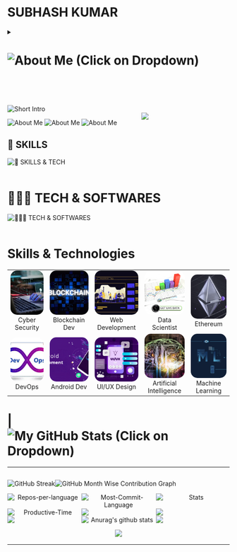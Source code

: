 # SUBHASH KUMAR
<details>
<summary>
<h1> <img src="https://readme-typing-svg.demolab.com?font=Calibri&size=25&duration=1000&pause=1000&multiline=true&width=500&height=30&lines=👉🏻+ABOUT+ME" alt="About Me (Click on Dropdown)" /> </h1> </summary>

* 👨🏻‍💻 I'm an imaginative and innovative thinker who loves to explore new ideas and concepts and bring them to life through my work and projects. ✨🌱💡

* 👉🏻 I'm a curious and adventurous soul who constantly thrives on discovering new knowledge, exploring different perspectives, and pushing myself to learn and grow in all areas of life. 🌍📚🌟

* 👉🏻 I'm a creative and innovative thinker who loves to explore new ideas and concepts and bring them to life through my work and projects. 🎨💡🚀

* 👉🏻 With a passion for making a difference in the world, I'm driven to use my skills and talents to contribute to meaningful causes and make a positive impact in the lives of others. 🌍❤️🌟

* 👉🏻 As a problem solver, I'm skilled at breaking down complex challenges into manageable pieces and finding creative solutions that address the root causes of issues. 🧩💡🔍

* 👉🏻 I'm a natural leader who excels at bringing people together, building teams, and guiding them toward shared goals and visions. 🙌🤝🌟

</details> <br> </br>


 <br> <img src="https://readme-typing-svg.demolab.com?font=Calibri&color=FF00FF&size=26&duration=500&pause=300&multiline=true&width=500&height=120&lines=Subhash+Kumar;Data+Scientist+%7C+AI+Engineer+%7C+Robotics;AI+%7C+Machine+Learning+%7C+Computer+Vision" alt="Short Intro" /> <br><img src="gif_1.gif" align="right" width="200"> 


<img src="https://readme-typing-svg.demolab.com?font=Calibri&size=28&duration=1000&pause=2000&multiline=true&width=500&height=50&lines=Hi,+I+am+Purushottam+Anand+👨🏻‍💻" alt="About Me" />

<img src="https://readme-typing-svg.demolab.com?font=Calibri&size=25&duration=1000&pause=2000&multiline=true&width=600&height=50&lines=I+am+interested+in+AI,+ML,+Data+Science,+Robotics+🤖" alt="About Me" />

<img src="https://readme-typing-svg.demolab.com?font=Calibri&size=30&duration=1000&pause=2000&multiline=true&width=1200&height=50&lines=I+am+currently+learning+Machine+Learning+and+Artificial+Intelligence+🤖" alt="About Me" />

## 🔧 SKILLS

![🔧 SKILLS & TECH ](https://skillicons.dev/icons?i=electron,ae,ai,au,atom,autocad,aws,blender,bootstrap,c,cs,cpp,css,docker,html,java,js,linux,md,mysql,ps,pr,py,pytorch,raspberrypi,sqlite,scala,tensorflow&theme=dark)
<br> </br>

# 👨🏻‍💻 TECH & SOFTWARES

![👨🏻‍💻 TECH & SOFTWARES ](https://skillicons.dev/icons?i=androidstudio,arduino,bash,cloudflare,codepen,discord,dotnet,bots,eclipse,git,github,githubactions,gitlab,idea,instagram,linkedin,powershell,stackoverflow,twitter,visualstudio,vim,vscode,vercel,wordpress&theme=dark)
<br> </br>




# Skills & Technologies

<table>
  <tr>
    <td align="center">
      <img src="src/cy.gif" alt="Cyber Security" width="140" height="100" style="border-radius: 15px; object-fit: cover;">
      <br>
      <div style="font-size: 14px;">Cyber Security</div>
    </td>
    <td align="center">
      <img src="src/block2.gif" alt="Blockchain" width="140" height="100" style="border-radius: 15px; object-fit: cover;">
      <br>
      <div style="font-size: 14px;">Blockchain Dev</div>
    </td>
    <td align="center">
      <img src="src/web.gif" alt="Web Development" width="140" height="100" style="border-radius: 15px; object-fit: cover;">
      <br>
      <div style="font-size: 14px;">Web Development</div>
    </td>
    <td align="center">
      <img src="src/data.gif" alt="Data Scientist" width="140" height="100" style="border-radius: 15px; object-fit: cover;">
      <br>
      <div style="font-size: 14px;">Data Scientist</div>
    </td>
     <td align="center">
      <img src="src/eth2.gif" alt="Ethereum" width="140" height="100" style="border-radius: 15px; object-fit: cover;">
      <br>
      <div style="font-size: 14px;">Ethereum</div>
    </td>
  </tr>
  <tr>
    <td align="center">
      <img src="src/devops.gif" alt="DevOps" width="140" height="100" style="border-radius: 15px; object-fit: cover;">
      <br>
      <div style="font-size: 14px;">DevOps</div>
    </td>
    <td align="center">
      <img src="src/and.gif" alt="Android Dev" width="140" height="100" style="border-radius: 15px; object-fit: cover;">
      <br>
      <div style="font-size: 14px;">Android Dev</div>
    </td>
    <td align="center">
      <img src="src/ui.webp" alt="UI/UX" width="140" height="100" style="border-radius: 15px; object-fit: cover;">
      <br>
      <div style="font-size: 14px;">UI/UX Design</div>
    </td>
    <td align="center">
      <img src="src/ai.gif" alt="Artificial Intelligence" width="140" height="100" style="border-radius: 15px; object-fit: cover;">
      <br>
      <div style="font-size: 14px;">Artificial Intelligence</div>
    </td>
        <td align="center">
      <img src="src/ml.gif" alt="Machine Learning" width="140" height="100" style="border-radius: 15px; object-fit: cover;">
      <br>
      <div style="font-size: 14px;">Machine Learning</div>
    </td>
  </tr>
</table>




<h1>| <img src="https://readme-typing-svg.demolab.com?font=Calibri&size=25&duration=1000&pause=1000&multiline=true&width=500&height=30&lines=🔥+MY+GITHUB+STATS" alt="My GitHub Stats (Click on Dropdown)" /> </h1> 


<hr/>
<div align="center" style="display: flex; flex-direction: row; flex-wrap: nowrap; gap: 1px;">

  <img src="http://github-readme-streak-stats.herokuapp.com?user=subhash-kr0&theme=nightowl&&ate_format=M%20j%5B%2C%20Y%5D" alt="GitHub Streak" style="flex: 1; width: 325px; height: auto;"/><img src="http://github-profile-summary-cards.vercel.app/api/cards/profile-details?username=subhash-kr0&theme=nightowl" alt="GitHub Month Wise Contribution Graph" style="flex: 1; width: 460px; height: auto;"/>
</div>

<div align="center" style="display: flex; flex-direction: row; flex-wrap: nowrap; gap: 1px;">

  <img src="http://github-profile-summary-cards.vercel.app/api/cards/repos-per-language?username=subhash-kr0&theme=nightowl" alt="Repos-per-language" style="flex: 1; width: 260px; height: auto;"/>
  <img src="http://github-profile-summary-cards.vercel.app/api/cards/most-commit-language?username=subhash-kr0&theme=nightowl" alt="Most-Commit-Language" style="flex: 1; width: 260px; height: auto;"/>
  <img src="http://github-profile-summary-cards.vercel.app/api/cards/stats?username=subhash-kr0&theme=nightowl" alt="Stats" style="flex: 1; width: 260px; height: auto;"/>
  
 </div>


<div align="center" style="display: flex; flex-direction: row; flex-wrap: wrap; gap: 1px;">

<img src="http://github-profile-summary-cards.vercel.app/api/cards/productive-time?username=subhash-kr0&theme=nightowl&utcOffset=5.30" alt="Productive-Time" style="flex: 1; width: 190px; height: auto;"/>
<img src="https://github-readme-stats.vercel.app/api?username=subhash-kr0&hide_title=true&hide_border=true&show_icons=true&include_all_commits=true&count_private=true&line_height=21&text_color=000&icon_color=000&bg_color=0,ea6161,ffc64d,fffc4d,52fa5a&theme=graywhite" style="flex: 1; width: 350px;">
<img src="https://github-readme-stats.vercel.app/api/top-langs/?username=subhash-kr0&hide=html&hide_title=true&hide_border=true&layout=compact&langs_count=6&exclude_repo=comp426,Redventures-Movie-Quotes&text_color=000&icon_color=fff&bg_color=0,52fa5a,4dfcff,c64dff&theme=graywhite" style="flex: 1; width: 240px;"/>
</div>

<div align="center" style="display: flex; flex-direction: row; flex-nowrap; wrap; gap: 1px;">

<img src="https://github-readme-stats.vercel.app/api/top-langs/?username=subhash-kr0&hide=html&hide_title=true&hide_border=true&layout=compact&langs_count=6&exclude_repo=comp426,Redventures-Movie-Quotes&text_color=000&icon_color=fff&bg_color=0,52fa5a,4dfcff,c64dff&theme=graywhite" style="flex: 1; width: 275px;"/>
<img src="https://github-readme-stats.vercel.app/api?username=subhash-kr0&show_icons=true&include_all_commits=true&theme=buefy&hide_border=true" alt="Anurag's github stats" style="flex: 1; width: 290px; height: auto;"/><img src="https://github-readme-stats.vercel.app/api/top-langs/?username=subhash-kr0&layout=compact&theme=buefy&hide_border=true" style="flex: 1; width: 220px;"/>
</div>

<!-- Footer -->
<p align="center">
  <img src="https://capsule-render.vercel.app/api?type=waving&color=gradient&height=100&section=footer"/>
</p>
<hr/>

